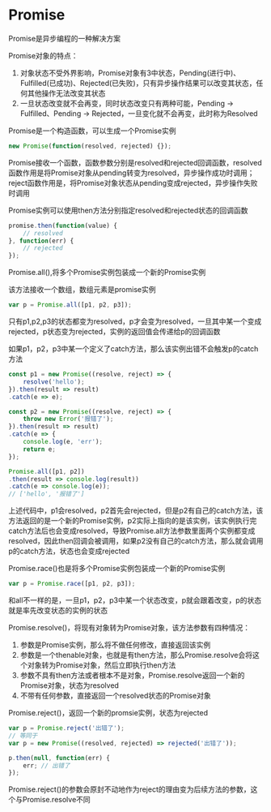 # Promise

Promise是异步编程的一种解决方案

Promise对象的特点：

1. 对象状态不受外界影响，Promise对象有3中状态，Pending(进行中)、Fulfilled(已成功)、Rejected(已失败)，只有异步操作结果可以改变其状态，任何其他操作无法改变其状态
2. 一旦状态改变就不会再变，同时状态改变只有两种可能，Pending -> Fulfilled、Pending -> Rejected，一旦变化就不会再变，此时称为Resolved

Promise是一个构造函数，可以生成一个Promise实例

```js
new Promise(function(resolved, rejected) {});
```

Promise接收一个函数，函数参数分别是resolved和rejected回调函数，resolved函数作用是将Promise对象从pending转变为resolved，异步操作成功时调用；reject函数作用是，将Promise对象状态从pending变成rejected，异步操作失败时调用

Promise实例可以使用then方法分别指定resolved和rejected状态的回调函数

```js
promise.then(function(value) {
    // resolved
}, function(err) {
    // rejected
});
```

Promise.all(),将多个Promise实例包装成一个新的Promise实例

该方法接收一个数组，数组元素是promise实例

```js
var p = Promise.all([p1, p2, p3]);
```

只有p1,p2,p3的状态都变为resolved，p才会变为resolved，一旦其中某一个变成rejected，p状态变为rejected，实例的返回值会传递给p的回调函数

如果p1，p2，p3中某一个定义了catch方法，那么该实例出错不会触发p的catch方法

```js
const p1 = new Promise((resolve, reject) => {
    resolve('hello');
}).then(result => result)
.catch(e => e);

const p2 = new Promise((resolve, reject) => {
    throw new Error('报错了');
}).then(result => result)
.catch(e => {
    console.log(e, 'err');
    return e;
});

Promise.all([p1, p2])
.then(result => console.log(result))
.catch(e => console.log(e));
// ['hello', '报错了']
```

上述代码中，p1会resolved，p2首先会rejected，但是p2有自己的catch方法，该方法返回的是一个新的Promise实例，p2实际上指向的是该实例，该实例执行完catch方法后也会变成resolved，导致Promise.all方法参数里面两个实例都变成resolved，因此then回调会被调用，如果p2没有自己的catch方法，那么就会调用p的catch方法，状态也会变成rejected

Promise.race()也是将多个Promise实例包装成一个新的Promise实例

```js
var p = Promise.race([p1, p2, p3]);
```

和all不一样的是，一旦p1，p2，p3中某一个状态改变，p就会跟着改变，p的状态就是率先改变状态的实例的状态

Promise.resolve()，将现有对象转为Promise对象，该方法参数有四种情况：

1. 参数是Promise实例，那么将不做任何修改，直接返回该实例
2. 参数是一个thenable对象，也就是有then方法，那么Promise.resolve会将这个对象转为Promise对象，然后立即执行then方法
3. 参数不具有then方法或者根本不是对象，Promise.resolve返回一个新的Promise对象，状态为resolved
4. 不带有任何参数，直接返回一个resolved状态的Promise对象

Promise.reject()，返回一个新的promsie实例，状态为rejected

```js
var p = Promise.reject('出错了');
// 等同于
var p = new Promise((resolved, rejected) => rejected('出错了'));

p.then(null, function(err) {
    err; // 出错了
});
```

Promise.reject()的参数会原封不动地作为reject的理由变为后续方法的参数，这个与Promise.resolve不同